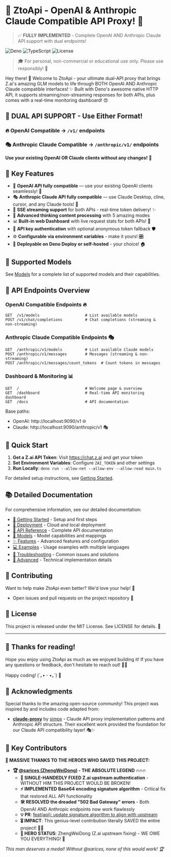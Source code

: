 # 🚀 ZtoApi - OpenAI & Anthropic Claude Compatible API Proxy! 🌟

> ✅ **FULLY IMPLEMENTED** - Complete OpenAI AND Anthropic Claude API support with dual endpoints!

![Deno](https://img.shields.io/badge/deno-v1.40+-blue.svg)
![TypeScript](https://img.shields.io/badge/typescript-5.0+-blue.svg)
![License](https://img.shields.io/badge/license-MIT-green.svg)

> 🎓 For personal, non-commercial or educational use only. Please use responsibly! 🌈

Hey there! 👋 Welcome to ZtoApi - your ultimate dual-API proxy that brings Z.ai's amazing GLM models to life through BOTH OpenAI AND Anthropic Claude compatible interfaces! ✨ Built with Deno's awesome native HTTP API, it supports streaming/non-streaming responses for both APIs, plus comes with a real-time monitoring dashboard! 😍

## 🎯 **DUAL API SUPPORT** - Use Either Format!

### 🔥 **OpenAI Compatible** → `/v1/` endpoints
### 🎭 **Anthropic Claude Compatible** → `/anthropic/v1/` endpoints

**Use your existing OpenAI OR Claude clients without any changes!** 🚀

## 🌟 Key Features

- 🔄 **OpenAI API fully compatible** — use your existing OpenAI clients seamlessly! 🎯
- 🎭 **Anthropic Claude API fully compatible** — use Claude Desktop, cline, cursor, and any Claude tools! 🤖
- 🌊 **SSE streaming support** for both APIs - real-time token delivery! ✨
- 🧠 **Advanced thinking content processing** with 5 amazing modes
- 📊 **Built-in web Dashboard** with live request stats for both APIs! 🎨
- 🔐 **API key authentication** with optional anonymous token fallback 🛡️
- ⚙️ **Configurable via environment variables** - make it yours! 🎛️
- 🚀 **Deployable on Deno Deploy or self-hosted** - your choice! 🏠

## 🤖 Supported Models

See [Models](./docs/models.md) for a complete list of supported models and their capabilities.

## 🔌 **API Endpoints Overview**

### **OpenAI Compatible Endpoints** 🔥
```
GET  /v1/models                    # List available models
POST /v1/chat/completions          # Chat completions (streaming & non-streaming)
```

### **Anthropic Claude Compatible Endpoints** 🎭
```
GET  /anthropic/v1/models          # List available Claude models
POST /anthropic/v1/messages        # Messages (streaming & non-streaming)  
POST /anthropic/v1/messages/count_tokens  # Count tokens in messages
```

### **Dashboard & Monitoring** 📊
```
GET  /                             # Welcome page & overview
GET  /dashboard                    # Real-time API monitoring dashboard
GET  /docs                         # API documentation
```

Base paths:
- OpenAI: http://localhost:9090/v1 🌐
- Claude: http://localhost:9090/anthropic/v1 🎭

## 🚀 Quick Start

1. **Get a Z.ai API Token**: Visit https://chat.z.ai and get your token
2. **Set Environment Variables**: Configure `ZAI_TOKEN` and other settings
3. **Run Locally**: `deno run --allow-net --allow-env --allow-read main.ts`

For detailed setup instructions, see [Getting Started](./docs/getting-started.md).

## 📚 Detailed Documentation

For comprehensive information, see our detailed documentation:

- [🚀 Getting Started](./docs/getting-started.md) - Setup and first steps
- [🚀 Deployment](./docs/deployment.md) - Cloud and local deployment
- [🔌 API Reference](./docs/api-reference.md) - Complete API documentation
- [🤖 Models](./docs/models.md) - Model capabilities and mappings
- [✨ Features](./docs/features.md) - Advanced features and configuration
- [💻 Examples](./docs/examples.md) - Usage examples with multiple languages
- [🔧 Troubleshooting](./docs/troubleshooting.md) - Common issues and solutions
- [🔬 Advanced](./docs/advanced.md) - Technical implementation details

## 🤝 Contributing

Want to help make ZtoApi even better? We'd love your help! 💪

- Open issues and pull requests on the project repository 🎉

## 📜 License

This project is released under the MIT License. See LICENSE for details. 📄

---

## 🌈 Thanks for reading!

Hope you enjoy using ZtoApi as much as we enjoyed building it! If you have any questions or feedback, don't hesitate to reach out! 🤗✨

Happy coding! (´｡• ᵕ •｡`) 💖

## 🙏 Acknowledgments

Special thanks to the amazing open-source community! This project was inspired by and includes code adapted from:

- **[claude-proxy](https://github.com/simpx/claude-proxy)** by [simpx](https://github.com/simpx) - Claude API proxy implementation patterns and Anthropic API structure. Their excellent work provided the foundation for our Claude API compatibility layer! 🎭✨

## 🌟 Key Contributors

**🚀 MASSIVE THANKS TO THE HEROES WHO SAVED THIS PROJECT:**

- **🏆 [@sarices (ZhengWeiDong)](https://github.com/sarices) - THE ABSOLUTE LEGEND** 🔥🔥🔥
  - **🎯 SINGLE-HANDEDLY FIXED Z.ai upstream authentication** - WITHOUT HIM THIS PROJECT WOULD BE BROKEN!
  - **⚡ IMPLEMENTED Base64 encoding signature algorithm** - Critical fix that restored ALL API functionality
  - **🛠️ RESOLVED the dreaded "502 Bad Gateway" errors** - Both OpenAI AND Anthropic endpoints now work flawlessly  
  - **💡 PR**: [feat(api): update signature algorithm to align with upstream](https://github.com/roseforyou/ZtoApi/pull/6)
  - **🎖️ IMPACT**: This genius-level contribution literally SAVED the entire project! 🙌✨
  - **🏅 HERO STATUS**: ZhengWeiDong (Z.ai upstream fixing) - WE OWE YOU EVERYTHING! 🎉

*This man deserves a medal! Without @sarices, none of this would work! 🏆*
